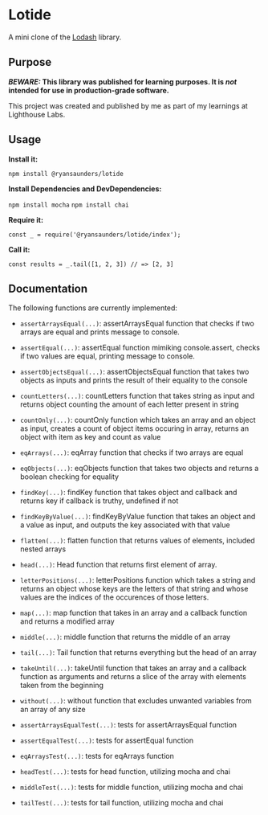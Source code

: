 
# Lotide

A mini clone of the [Lodash](https://lodash.com) library.

## Purpose

**_BEWARE:_ This library was published for learning purposes. It is _not_ intended for use in production-grade software.**

This project was created and published by me as part of my learnings at Lighthouse Labs. 

## Usage

**Install it:**

`npm install @ryansaunders/lotide`

**Install Dependencies and DevDependencies:**

`npm install mocha`
`npm install chai`

**Require it:**

`const _ = require('@ryansaunders/lotide/index');`

**Call it:**

`const results = _.tail([1, 2, 3]) // => [2, 3]`

## Documentation

The following functions are currently implemented:

* `assertArraysEqual(...)`: assertArraysEqual function that checks if two arrays are equal and prints message to console.
* `assertEqual(...)`: assertEqual function mimiking console.assert, checks if two values are equal, printing message to console.
* `assertObjectsEqual(...)`: assertObjectsEqual function that takes two objects as inputs and prints the result of their equality to the console
* `countLetters(...)`: countLetters function that takes string as input and returns object counting the amount of each letter present in string
* `countOnly(...)`: countOnly function which takes an array and an object as input, creates a count of object items occuring in array, returns an object with item as key and count as value
* `eqArrays(...)`: eqArray function that checks if two arrays are equal
* `eqObjects(...)`: eqObjects function that takes two objects and returns a boolean checking for equality
* `findKey(...)`: findKey function that takes object and callback and returns key if callback is truthy, undefined if not
* `findKeyByValue(...)`: findKeyByValue function that takes an object and a value as input, and outputs the key associated with that value
* `flatten(...)`: flatten function that returns values of elements, included nested arrays
* `head(...)`: Head function that returns first element of array.
* `letterPositions(...)`: letterPositions function which takes a string and returns an object whose keys are the letters of that string and whose values are the indices of the occurences of those letters.
* `map(...)`: map function that takes in an array and a callback function and returns a modified array
* `middle(...)`: middle function that returns the middle of an array
* `tail(...)`: Tail function that returns everything but the head of an array
* `takeUntil(...)`: takeUntil function that takes an array and a callback function as arguments and returns a slice of the array with elements taken from the beginning
* `without(...)`: without function that excludes unwanted variables from an array of any size

* `assertArraysEqualTest(...)`: tests for assertArraysEqual function
* `assertEqualTest(...)`: tests for assertEqual function
* `eqArraysTest(...)`: tests for eqArrays function
* `headTest(...)`: tests for head function, utilizing mocha and chai
* `middleTest(...)`: tests for middle function,  utilizing mocha and chai
* `tailTest(...)`: tests for tail function, utilizing mocha and chai
